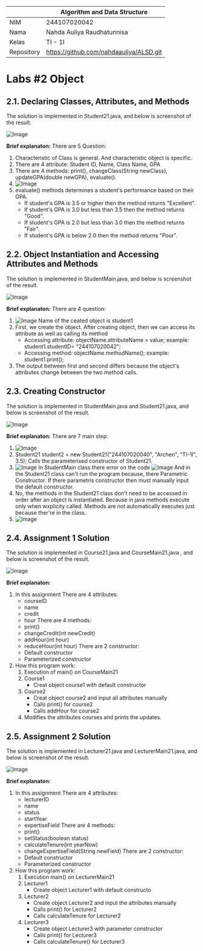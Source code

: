 |  | Algorithm and Data Structure |
|--|--|
| NIM |  244107020042|
| Nama |  Nahda Auliya Raudhatunnisa |
| Kelas | TI - 1I |
| Repository | https://github.com/nahdaauliya/ALSD.git |

# Labs #2 Object

## 2.1. Declaring Classes, Attributes, and Methods

The solution is implemented in Student21.java, and below is screenshot of the result.

![Image](https://github.com/user-attachments/assets/9ae32688-15e5-4d72-95c1-739c68a79fbf)

**Brief explanaton:** There are 5 Question: 
1. Characteristic of Class is general. And characteristic object is specific.
2. There are 4 attribute: Student ID, Name, Class Name, GPA
3. There are 4 methods: print(), changeClass(String newClass), updateGPA(double newGPA), evaluate().
4. ![Image](https://github.com/user-attachments/assets/ad284e6b-ddb0-4507-b3d5-d7c5037612b2)
5. evaluate() methods determines a student's performance based on their GPA.
    - If student's GPA is 3.5 or higher then the method returns "Excellent".
    - If student's GPA is 3.0 but less than 3.5 then the method returns "Good".
    - If student's GPA is 2.0 but less than 3.0 then the method returns "Fair".
    - If student's GPA is below 2.0 then the method returns "Poor".

## 2.2. Object Instantiation and Accessing Attributes and Methods

The solution is implemented in StudentMain.java, and below is screenshot of the result.

![Image](https://github.com/user-attachments/assets/1add324c-7aed-41c9-b901-e3099718f21e)

**Brief explanaton:** There are 4 question: 
1. ![Image](https://github.com/user-attachments/assets/e106b112-435d-4a96-8acf-75cf8c9d251a)
    Name of the ceated object is student1
2. First, we create the object. After creating object, then we can access its attribute as well as calling its method
    - Accessing attribute: objectName.attributeName = value;
        example: student1.studentID= "244107020042";
    - Accessing method: objectName.methodName();
        example: student1.print();
3. The output between first and second differs because the object's attributes change between the two method calls.

## 2.3. Creating Constructor

The solution is implemented in StudentMain.java and Student21.java, and below is screenshot of the result.

![Image](https://github.com/user-attachments/assets/955587c2-0766-4fa7-8594-8dcd1a330532)

**Brief explanaton:** There are 7 main step: 
1. ![Image](https://github.com/user-attachments/assets/1d1008ce-217b-4ce5-b26c-3a4777e917bc)
2.  Student21 student2 = new Student21("244107020040", "Archen", "TI-1I", 3.5);
    Calls the parameterixed constructor of Student21. 
3. ![Image](https://github.com/user-attachments/assets/2a716d24-cf60-4df2-bf66-a4ef42dd1d74)
    In StudentMain class there error on the code
    ![Image](https://github.com/user-attachments/assets/ac42e175-6207-456e-b304-3b6ec0133bb6)
    And in the Student21 class can't run the program because, there Parametric Constructor. If there parametris constructor then must manually input the default constructor.
4. No, the methods in the Student21 class don't need to be accessed in order after an object is instantiated. Because in java methods execute only when wxplicity called. Methods are not automatically executes just because ther're in the class. 
5. ![Image](https://github.com/user-attachments/assets/6a86fe94-c7ad-49a5-ac78-8293a617bd94)

## 2.4. Assignment 1 Solution

The solution is implemented in Course21.java and CourseMain21.java , and below is screenshot of the result.

![Image](https://github.com/user-attachments/assets/da82fe7b-b285-4072-b575-4b3f99b7dc89)

**Brief explanaton:** 
1. In this assignment 
    There are 4 attributes:
    - courseID
    - name
    - credit
    - hour
    There are 4 methods:
    - print()
    - changeCredit(int newCredit)
    - addHour(int hour)
    - reduceHour(int hour)
    There are 2 constructor:
    - Default constructor
    - Parameterized constructor
2. How this program work:
    1. Execution of main() on CourseMain21
    2. Course1
        - Creat object course1 with default constructor
    3. Course2
        - Creat object course2 and input all attributes manually
        - Calls print() for course2
        - Calls addHour for course2
    4. Modifies the attributes courses and prints the updates.

## 2.5. Assignment 2 Solution

The solution is implemented in Lecturer21.java and LecturerMain21.java, and below is screenshot of the result.

![Image](https://github.com/user-attachments/assets/18577948-5524-4e75-affb-515b28d596aa)

**Brief explanaton:** 
1. In this assignment 
    There are 4 attributes:
    - lecturerID
    - name
    - status
    - startYear
    - expertiseField
    There are 4 methods:
    - print()
    - setStatus(boolean status)
    - calculateTenure(int yearNow)
    - changeExpertiseField(String newField)
    There are 2 constructor:
    - Default constructor
    - Parameterized constructor
2. How this program work:
    1. Execution main() on LecturerMain21
    2. Lecturer1
        - Create object Lecturer1 with default constructo
    3. Lecturer2
        - Create object Lecturer2 and input the attributes manually
        - Calls print() for Lecturer2
        - Calls calculateTenure for Lecturer2
    4. Lecturer3
        - Create object Lecturer3 with parameter constructor
        - Calls print() for Lecturer3
        - Calls calculateTenure() for Lecturer3

